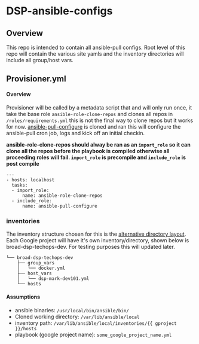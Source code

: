 # DSP-ansible-configs

## Overview
This repo is intended to contain all ansible-pull configs. Root level of this repo will contain the various site yamls and the inventory directories will include all group/host vars.

## Provisioner.yml
#### Overview
Provisioner will be called by a metadata script that and will only run once, it take the base role `ansible-role-clone-repos` and clones all repos in `/roles/requirements.yml` this is not the final way to clone repos but it works for now. [ansible-pull-configure](https://github.com/broadinstitute/ansible-pull-configure) is cloned and ran this will configure the ansible-pull cron job, logs and kick off an initial checkin.

**ansible-role-clone-repos should alway be ran as an ```import_role``` so it can clone all the repos before the playbook is compiled otherwise all proceeding roles will fail. ```import_role``` is precompile and ```include_role``` is post compile**
```
---
- hosts: localhost
  tasks:
  - import_role:
      name: ansible-role-clone-repos
  - include_role:
      name: ansible-pull-configure
```

### inventories
The inventory structure chosen for this is the [alternative directory layout](https://docs.ansible.com/ansible/latest/user_guide/playbooks_best_practices.html#alternative-directory-layout). Each Google project will have it's own inventory/directory, shown below is broad-dsp-techops-dev. For testing purposes this will updated later.
```inventories/
└── broad-dsp-techops-dev
    ├── group_vars
    │   └── docker.yml
    ├── host_vars
    │   └── dsp-mark-dev101.yml
    └── hosts
```

#### Assumptions
- ansible binaries: `/usr/local/bin/ansible/bin/`
- Cloned working directory: `/var/lib/ansible/local`
- inventory path: `/var/lib/ansible/local/inventories/{{ gproject }}/hosts`
- playbook (google project name): `some_google_project_name.yml`
